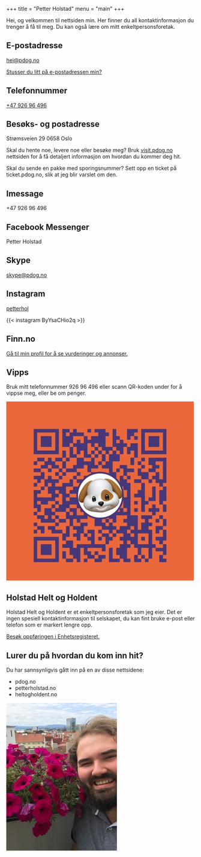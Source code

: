 +++
title = "Petter Holstad"
menu = "main"
+++

Hei, og velkommen til nettsiden min. Her finner du all kontaktinformasjon du
trenger å få til meg. Du kan også lære om mitt enkeltpersonsforetak.

## E-postadresse

hei@pdog.no

[Stusser du litt på e-postadressen min?](epost)

## Telefonnummer

[+47&nbsp;926&nbsp;96&nbsp;496](tel:+4792696496)

## Besøks- og postadresse

Strømsveien 29
0658 Oslo

Skal du hente noe, levere noe eller besøke meg? Bruk [visit.pdog.no](visit) nettsiden for å få detaljert informasjon om hvordan du kommer deg hit.

Skal du sende en pakke med sporingsnummer? Sett opp en ticket på ticket.pdog.no, slik at jeg blir varslet om den.

## Imessage

+47&nbsp;926&nbsp;96&nbsp;496

## Facebook Messenger

Petter Holstad

## Skype

skype@pdog.no

## Instagram

[petterhol](https://www.instagram.com/petterhol/)

{{< instagram ByYsaCHio2q >}}

## Finn.no

[Gå til min profil for å se vurderinger og annonser.](https://www.finn.no/user/profile/profile.html?id=287595302)

## Vipps

Bruk mitt telefonnummer 926&nbsp;96&nbsp;496 eller scann QR-koden under for å vippse meg, eller be om penger.

<img
  src="vipps.jpg"
  class="img-fluid"
  alt="En QR-kode som viser min personlige Vipps-kode. Inne i QR-koden er det et illustrasjon av en hund."
/>

## Holstad Helt og Holdent

Holstad Helt og Holdent er et enkeltpersonsforetak som jeg eier. Det er ingen spesiell kontaktinformasjon til selskapet, du kan fint bruke e-post eller telefon som er markert lengre opp.

[Besøk oppføringen i Enhetsregisteret.](https://w2.brreg.no/enhet/sok/detalj.jsp?orgnr=915283497)

## Lurer du på hvordan du kom inn hit?

Du har sannsynligvis gått inn på en av disse nettsidene:

- pdog.no
- petterholstad.no
- heltogholdent.no

![Portrettbilde av Petter som står på en balkong ved siden av en petunia i blomst. I bakgrunnen synes bybebyggelse i Oslo.](petter.jpg)
